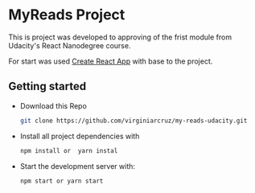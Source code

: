 # MyReads Project

This is project was developed to approving of the frist module from Udacity's React Nanodegree course.

For start was used [Create React App](https://github.com/facebookincubator/create-react-app) with base to the project.


## Getting started

* Download this Repo
  
    ```bash
    git clone https://github.com/virginiarcruz/my-reads-udacity.git
    ```

* Install all project dependencies with

    ```bash
    npm install or  yarn instal
    ```

* Start the development server with:

    ```bash
    npm start or yarn start
    ```